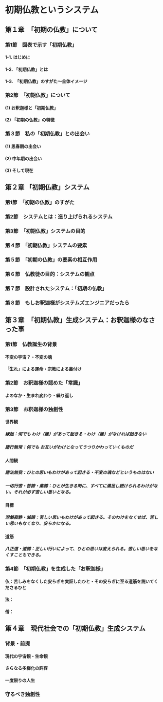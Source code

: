 # 初期仏教というシステム
## 第１章　「初期の仏教」について
### 第1節　図表で示す「初期仏教」	
#### 1-1. はじめに
#### 1-2. 「初期仏教」とは
#### 1-3.　「初期仏教」のすがた～全体イメージ
### 第2節　「初期仏教」について
#### (1) お釈迦様と「初期仏教」
#### (2) 「初期の仏教」の特徴
### 第３節　私の「初期仏教」との出会い	
#### (1)	思春期の出会い
#### (2)	中年期の出会い
#### (3)	そして現在
## 第２章 「初期仏教」システム
### 第1節　「初期の仏教」のすがた
### 第2節　システムとは：造り上げられるシステム
### 第3節　「初期仏教」システムの目的
### 第４節　「初期仏教」システムの要素	
### 第５節　「初期の仏教」の要素の相互作用	
### 第６節　仏教徒の目的：システムの観点	
### 第７節　設計されたシステム：「初期の仏教」
### 第８節　もしお釈迦様がシステムズエンジニアだったら
## 第３章　「初期仏教」生成システム：お釈迦様のなさった事
### 第1節　仏教誕生の背景
#### 不変の宇宙？・不変の魂
#### 「生れ」による運命・宗教による裏付け
### 第2節　お釈迦様の認めた「常識」
#### よのなか・生まれ変わり・繰り返し
### 第3節　お釈迦様の独創性
#### 世界観
##### 縁起：何でも わけ（縁）があって起きる・わけ（縁）がなければ起きない
##### 諸行無常：何でも お互いがわけとなってうつりかわっていくものだ
#### 人間観
##### 諸法無我：ひとの思いもわけがあって起きる・不変の魂などというものはない
##### 一切行苦・苦諦・集諦：ひとが生きる時に、すべてに満足し続けられるわけがない。それが必ず苦しい思いとなる。
#### 目標
##### 涅槃寂静・滅諦：苦しい思いもわけがあって起きる。そのわけをなくせば、苦しい思いもなくなり、安らかになる。
#### 道筋
##### 八正道・道諦：正しい行いによって、ひとの思いは変えられる。苦しい思いをなくすこともできる。
### 第4節　「初期仏教」を生成した「お釈迦様」
#### 仏：苦しみをなくした安らぎを実証したひと・その安らぎに至る道筋を説いてくださるひと
#### 法：
#### 僧：
## 第４章　現代社会での「初期仏教」生成システム
### 背景・前提
#### 現代の宇宙観・生命観
#### さらなる多様化の許容
#### 一度限りの人生
### 守るべき独創性
#### 
